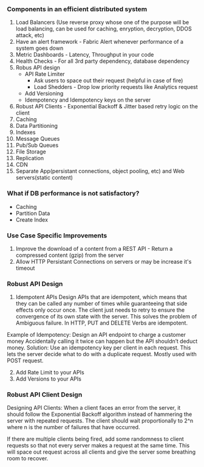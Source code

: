 ### Components in an efficient distributed system

1. Load Balancers (Use reverse proxy whose one of the purpose will be load balancing, can be used for caching, enryption, decryption, DDOS attack, etc)
2. Have an alert framework - Fabric Alert whenever performance of a system goes down
3. Metric Dashboards - Latency, Throughput in your code
4. Health Checks - For all 3rd party dependency, database dependency
5. Robus API design
   * API Rate Limiter
      * Ask users to space out their request (helpful in case of fire)
      * Load Shedders - Drop low priority requests like Analytics request
   * Add Versioning
   * Idempotency and Idempotency keys on the server
6. Robust API Clients - Exponential Backoff & Jitter based retry logic on the client
7. Caching
8. Data Partitioning
9. Indexes
10. Message Queues
11. Pub/Sub Queues
12. File Storage
13. Replication
14. CDN
15. Separate App(persistant connections, object pooling, etc) and Web servers(static content)

### What if DB performance is not satisfactory?
* Caching
* Partition Data
* Create Index

### Use Case Specific Improvements

1. Improve the download of a content from a REST API - Return a compressed content (gzip) from the server
2. Allow HTTP Persistant Connections on servers or may be increase it's timeout

### Robust API Design

1. Idempotent APIs
Design APIs that are idempotent, which means that they can be called any number of times while guaranteeing that side effects only occur once. The client just needs to retry to ensure the convergence of its own state with the server. This solves the problem of Ambiguous failure. In HTTP, PUT and DELETE Verbs are idempotent.

Example of Idempotency: Design an API endpoint to charge a customer money
Accidentally calling it twice can happen but the API shouldn’t deduct money. 
Solution: Use an idempotency key per client in each request. This lets the server decide what to do with a duplicate request. Mostly used with POST request.

2. Add Rate Limit to your APIs
3. Add Versions to your APIs

### Robust API Client Design
Designing API Clients:
When a client faces an error from the server, it should follow the Exponential Backoff algorithm instead of hammering the server with repeated requests. The client should wait proportionally to 2^n where n is the number of failures that have occurred.

If there are multiple clients being fired, add some randomness to client requests so that not every server makes a request at the same time. This will space out request across all clients and give the server some breathing room to recover.




